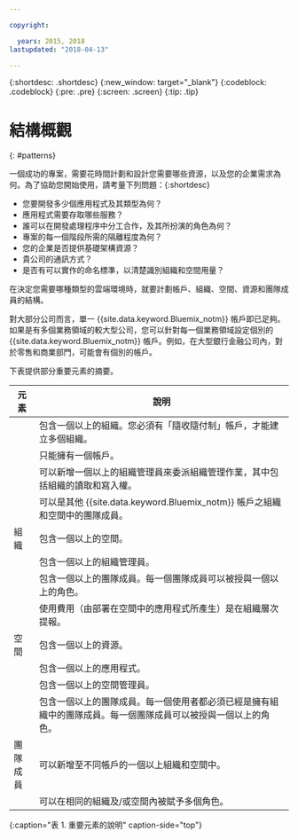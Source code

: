 ```yaml
---

copyright:

  years: 2015, 2018
lastupdated: "2018-04-13"

---
```


{:shortdesc: .shortdesc}
{:new_window: target="_blank"}
{:codeblock: .codeblock}
{:pre: .pre}
{:screen: .screen}
{:tip: .tip}

# 結構概觀
{: #patterns}

一個成功的專案，需要花時間計劃和設計您需要哪些資源，以及您的企業需求為何。為了協助您開始使用，請考量下列問題：{:shortdesc}

* 您要開發多少個應用程式及其類型為何？
* 應用程式需要存取哪些服務？
* 誰可以在開發處理程序中分工合作，及其所扮演的角色為何？
* 專案的每一個階段所需的隔離程度為何？
* 您的企業是否提供基礎架構資源？
* 貴公司的通訊方式？
* 是否有可以實作的命名標準，以清楚識別組織和空間用量？

在決定您需要哪種類型的雲端環境時，就要計劃帳戶、組織、空間、資源和團隊成員的結構。

對大部分公司而言，單一 {{site.data.keyword.Bluemix_notm}} 帳戶即已足夠。如果是有多個業務領域的較大型公司，您可以針對每一個業務領域設定個別的 {{site.data.keyword.Bluemix_notm}} 帳戶。例如，在大型銀行金融公司內，對於零售和商業部門，可能會有個別的帳戶。

下表提供部分重要元素的摘要。

|元素|說明|
|-----------|---------------|
||包含一個以上的組織。您必須有「隨收隨付制」帳戶，才能建立多個組織。|
||只能擁有一個帳戶。|
||可以新增一個以上的組織管理員來委派組織管理作業，其中包括組織的讀取和寫入權。|
||可以是其他 {{site.data.keyword.Bluemix_notm}} 帳戶之組織和空間中的團隊成員。|
|組織|包含一個以上的空間。|
||包含一個以上的組織管理員。|
||包含一個以上的團隊成員。每一個團隊成員可以被授與一個以上的角色。|
||使用費用（由部署在空間中的應用程式所產生）是在組織層次提報。|
|空間|包含一個以上的資源。|
||包含一個以上的應用程式。|
||包含一個以上的空間管理員。|
||包含一個以上的團隊成員。每一個使用者都必須已經是擁有組織中的團隊成員。每一個團隊成員可以被授與一個以上的角色。|
|團隊成員|可以新增至不同帳戶的一個以上組織和空間中。|
||可以在相同的組織及/或空間內被賦予多個角色。|
{:caption="表 1. 重要元素的說明" caption-side="top"}

